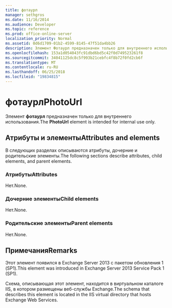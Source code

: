 ```yaml
---
title: фотаурл
manager: sethgros
ms.date: 11/16/2014
ms.audience: Developer
ms.topic: reference
ms.prod: office-online-server
localization_priority: Normal
ms.assetid: 0d6d1709-01b2-4599-8145-47f51da4bb26
description: Элемент Фотаурл предназначен только для внутреннего использования.
ms.openlocfilehash: 153a1d054043fc91dbd6bd5c42f0d749523261f8
ms.sourcegitcommit: 34041125dc8c5f993b21cebfc4f8b72f0fd2cb6f
ms.translationtype: MT
ms.contentlocale: ru-RU
ms.lasthandoff: 06/25/2018
ms.locfileid: "19834815"
---
```

# <a name="photourl"></a><span data-ttu-id="6b90f-103">фотаурл</span><span class="sxs-lookup"><span data-stu-id="6b90f-103">PhotoUrl</span></span>

<span data-ttu-id="6b90f-104">Элемент **фотаурл** предназначен только для внутреннего использования.</span><span class="sxs-lookup"><span data-stu-id="6b90f-104">The **PhotoUrl** element is intended for internal use only.</span></span> 

## <a name="attributes-and-elements"></a><span data-ttu-id="6b90f-105">Атрибуты и элементы</span><span class="sxs-lookup"><span data-stu-id="6b90f-105">Attributes and elements</span></span>

<span data-ttu-id="6b90f-106">В следующих разделах описываются атрибуты, дочерние и родительские элементы.</span><span class="sxs-lookup"><span data-stu-id="6b90f-106">The following sections describe attributes, child elements, and parent elements.</span></span>
  
### <a name="attributes"></a><span data-ttu-id="6b90f-107">Атрибуты</span><span class="sxs-lookup"><span data-stu-id="6b90f-107">Attributes</span></span>

<span data-ttu-id="6b90f-108">Нет.</span><span class="sxs-lookup"><span data-stu-id="6b90f-108">None.</span></span>
  
### <a name="child-elements"></a><span data-ttu-id="6b90f-109">Дочерние элементы</span><span class="sxs-lookup"><span data-stu-id="6b90f-109">Child elements</span></span>

<span data-ttu-id="6b90f-110">Нет.</span><span class="sxs-lookup"><span data-stu-id="6b90f-110">None.</span></span>
  
### <a name="parent-elements"></a><span data-ttu-id="6b90f-111">Родительские элементы</span><span class="sxs-lookup"><span data-stu-id="6b90f-111">Parent elements</span></span>

<span data-ttu-id="6b90f-112">Нет.</span><span class="sxs-lookup"><span data-stu-id="6b90f-112">None.</span></span>
  
## <a name="remarks"></a><span data-ttu-id="6b90f-113">Примечания</span><span class="sxs-lookup"><span data-stu-id="6b90f-113">Remarks</span></span>

<span data-ttu-id="6b90f-114">Этот элемент появился в Exchange Server 2013 с пакетом обновления 1 (SP1).</span><span class="sxs-lookup"><span data-stu-id="6b90f-114">This element was introduced in Exchange Server 2013 Service Pack 1 (SP1).</span></span>
  
<span data-ttu-id="6b90f-115">Схема, описывающая этот элемент, находится в виртуальном каталоге IIS, в котором размещены веб-службы Exchange.</span><span class="sxs-lookup"><span data-stu-id="6b90f-115">The schema that describes this element is located in the IIS virtual directory that hosts Exchange Web Services.</span></span>
  

